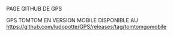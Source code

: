 PAGE GITHUB DE GPS

GPS TOMTOM EN VERSION MOBILE DISPONIBLE AU https://github.com/ludopotte/GPS/releases/tag/tomtomgomobile
